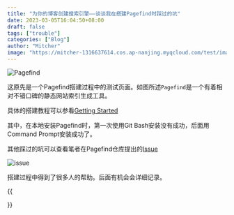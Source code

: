 ```yaml
---
title: "为你的博客创建搜索引擎——谈谈我在搭建Pagefind时踩过的坑"
date: 2023-03-05T16:04:50+08:00
draft: false
tags: ["trouble"]
categories: ["Blog"]
author: "Mitcher"
image: "https://mitcher-1316637614.cos.ap-nanjing.myqcloud.com/test/image-20230311202803144.png"
---
```


 ![Pagefind](https://mitcher-1316637614.cos.ap-nanjing.myqcloud.com/test/image-20230308012450248.png)

这原先是一个Pagefind搭建过程中的测试页面。如图所述`Pagefind`是一个有着相对不错口碑的静态网站索引生成工具。

具体的搭建教程可以参看[Getting Started](https://pagefind.app/docs/)

其中，在本地安装Pagefind时，第一次使用Git Bash安装没有成功，后面用Command Prompt安装成功了。

其他踩过的坑可以查看笔者在Pagefind仓库提出的[Issue](https://github.com/CloudCannon/pagefind/issues/240)

![issue](https://mitcher-1316637614.cos.ap-nanjing.myqcloud.com/test/image-20230311202803144.png)

搭建过程中得到了很多人的帮助。后面有机会会详细记录。

{{<search>}}
<script defer> new PagefindUI({element:“#search”}) </script>

